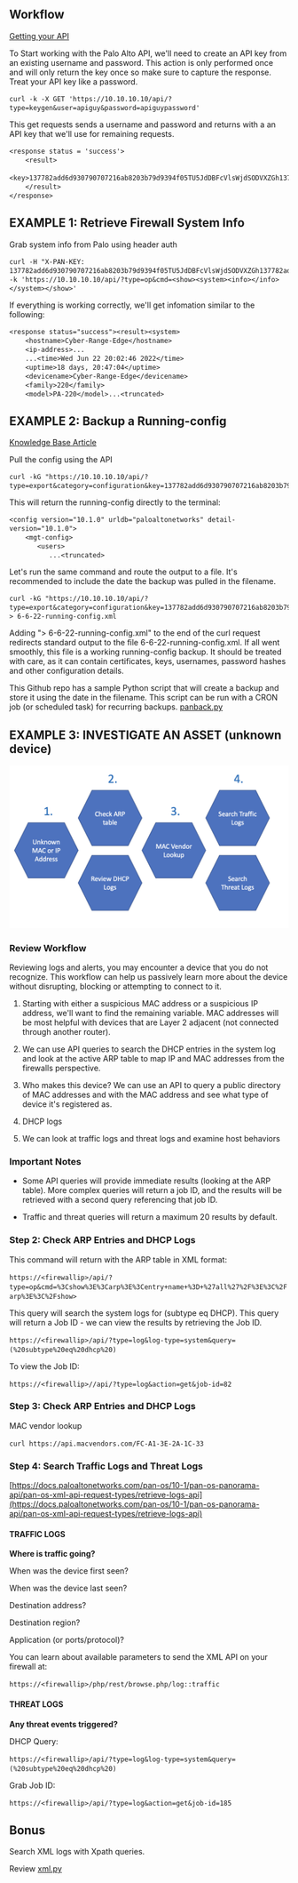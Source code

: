 ## Workflow

[Getting your API](https://docs.paloaltonetworks.com/pan-os/9-1/pan-os-panorama-api/get-started-with-the-pan-os-xml-api/get-your-api-key)

To Start working with the Palo Alto API, we'll need to create an API key from an existing username and password. This action is only performed once and will only return the key once so make sure to capture the response. Treat your API key like a password.

```
curl -k -X GET 'https://10.10.10.10/api/?type=keygen&user=apiguy&password=apiguypassword' 
```

This get requests sends a username and password and returns with a an API key that we'll use for remaining requests.

```
<response status = 'success'>
    <result>
         <key>137782add6d930790707216ab8203b79d9394f05TU5JdDBFcVlsWjdSODVXZGh137782add6d930790707216ab8203b79d9394f05zYjV137782add6d930790707216ab8203b79d9394f05</key>
    </result>
</response> 
```

## EXAMPLE 1: Retrieve Firewall System Info

Grab system info from Palo using header auth

```
curl -H "X-PAN-KEY: 137782add6d930790707216ab8203b79d9394f05TU5JdDBFcVlsWjdSODVXZGh137782add6d930790707216ab8203b79d9394f05zYjV137782add6d930790707216ab8203b79d9394f05" -k 'https://10.10.10.10/api/?type=op&cmd=<show><system><info></info></system></show>' 
```

If everything is working correctly, we'll get infomation similar to the following:

```
<response status="success"><result><system>
    <hostname>Cyber-Range-Edge</hostname>
    <ip-address>...
    ...<time>Wed Jun 22 20:02:46 2022</time>
    <uptime>18 days, 20:47:04</uptime>
    <devicename>Cyber-Range-Edge</devicename>
    <family>220</family>
    <model>PA-220</model>...<truncated> 
```

## EXAMPLE 2: Backup a Running-config

[Knowledge Base Article](https://knowledgebase.paloaltonetworks.com/KCSArticleDetail?id=kA10g000000Cm7yCAC)

Pull the config using the API

```
curl -kG "https://10.10.10.10/api/?type=export&category=configuration&key=137782add6d930790707216ab8203b79d9394f05TU5JdDBFcVlsWjdSODVXZGh137782add6d930790707216ab8203b79d9394f05zYjV137782add6d930790707216ab8203b79d9394f05" 
```

This will return the running-config directly to the terminal:

```
<config version="10.1.0" urldb="paloaltonetworks" detail-version="10.1.0">
    <mgt-config>
       <users>
          ...<truncated> 
```

Let's run the same command and route the output to a file. It's recommended to include the date the backup was pulled in the filename.

```
curl -kG "https://10.10.10.10/api/?type=export&category=configuration&key=137782add6d930790707216ab8203b79d9394f05TU5JdDBFcVlsWjdSODVXZGh137782add6d930790707216ab8203b79d9394f05zYjV137782add6d930790707216ab8203b79d9394f05" > 6-6-22-running-config.xml 
```

Adding "> 6-6-22-running-config.xml" to the end of the curl request redirects standard output to the file 6-6-22-running-config.xml. If all went smoothly, this file is a working running-config backup. It should be treated with care, as it can contain certificates, keys, usernames, password hashes and other configuration details.

This Github repo has a sample Python script that will create a backup and store it using the date in the filename. This script can be run with a CRON job (or scheduled task) for recurring backups. [panback.py](https://github.com/nopnoplabs/cr-netbackup/blob/main/panback.py)

## EXAMPLE 3: INVESTIGATE AN ASSET (unknown device)


![](images/workflow.png)

### Review Workflow

Reviewing logs and alerts, you may encounter a device that you do not recognize. This workflow can help us passively learn more about the device without disrupting, blocking or attempting to connect to it.

1.  Starting with either a suspicious MAC address or a suspicious IP address, we'll want to find the remaining variable. MAC addresses will be most helpful with devices that are Layer 2 adjacent (not connected through another router). 

2.  We can use API queries to search the DHCP entries in the system log and look at the active ARP table to map IP and MAC addresses from the firewalls perspective.

3.  Who makes this device? We can use an API to query a public directory of MAC addresses and with the MAC address and see what type of device it's registered as.

3.  DHCP logs

4. We can look at traffic logs  and threat logs and examine host behaviors

### Important Notes

* Some API queries will provide immediate results (looking at the ARP table). More complex queries will return a job ID, and the results will be retrieved with a second query referencing that job ID.

* Traffic and threat queries will return a maximum 20 results by default.

### Step 2: Check ARP Entries and DHCP Logs

This command will return with the ARP table in XML format:

`https://<firewallip>/api/?type=op&cmd=%3Cshow%3E%3Carp%3E%3Centry+name+%3D+%27all%27%2F%3E%3C%2Farp%3E%3C%2Fshow>`

This query will search the system logs for (subtype eq DHCP). This query will return a Job ID - we can view the results by retrieving the Job ID.

`https://<firewallip>/api/?type=log&log-type=system&query=(%20subtype%20eq%20dhcp%20)`

To view the Job ID:

`https://<firewallip>//api/?type=log&action=get&job-id=82`

### Step 3: Check ARP Entries and DHCP Logs

MAC vendor lookup

`curl https://api.macvendors.com/FC-A1-3E-2A-1C-33`

### Step 4: Search Traffic Logs and Threat Logs

[https://docs.paloaltonetworks.com/pan-os/10-1/pan-os-panorama-api/pan-os-xml-api-request-types/retrieve-logs-api](https://docs.paloaltonetworks.com/pan-os/10-1/pan-os-panorama-api/pan-os-xml-api-request-types/retrieve-logs-api)

#### TRAFFIC LOGS

**Where is traffic going?**

When was the device first seen?

When was the device last seen?

Destination address?

Destination region?

Application (or ports/protocol)?

You can learn about available parameters to send the XML API on your firewall at:

`https://<firewallip>/php/rest/browse.php/log::traffic`


#### THREAT LOGS

**Any threat events triggered?**


DHCP Query:

`https://<firewallip>/api/?type=log&log-type=system&query=(%20subtype%20eq%20dhcp%20)`

Grab Job ID:

`https://<firewallip>/api/?type=log&action=get&job-id=185`


## Bonus

Search XML logs with Xpath queries.

Review [xml.py](XML/xml.py)